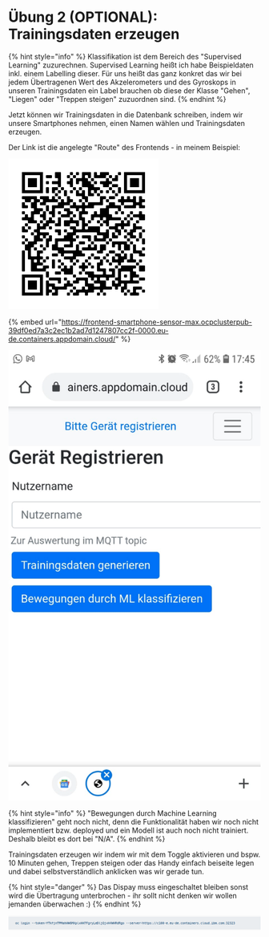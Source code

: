 # Übung 2 \(OPTIONAL\): Trainingsdaten erzeugen

{% hint style="info" %}
Klassifikation ist dem Bereich des "Supervised Learning" zuzurechnen. Supervised Learning heißt ich habe Beispieldaten inkl. einem Labelling dieser. Für uns heißt das ganz konkret das wir bei jedem Übertragenen Wert des Akzelerometers und des Gyroskops in unseren Trainingsdaten ein Label brauchen ob diese der Klasse "Gehen", "Liegen" oder "Treppen steigen" zuzuordnen sind.
{% endhint %}

Jetzt können wir Trainingsdaten in die Datenbank schreiben, indem wir unsere Smartphones nehmen, einen Namen wählen und Trainingsdaten erzeugen.

Der Link ist die angelegte "Route" des Frontends - in meinem Beispiel:

![](../../../.gitbook/assets/image%20%28120%29.png)

{% embed url="https://frontend-smartphone-sensor-max.ocpclusterpub-39df0ed7a3c2ec1b2ad7d1247807cc2f-0000.eu-de.containers.appdomain.cloud/" %}



![](../../../.gitbook/assets/image%20%2818%29.png)

{% hint style="info" %}
"Bewegungen durch Machine Learning klassifizieren" geht noch nicht, denn die Funktionalität haben wir noch nicht implementiert bzw. deployed und ein Modell ist auch noch nicht trainiert.  
Deshalb bleibt es dort bei "N/A".
{% endhint %}

Trainingsdaten erzeugen wir indem wir mit dem Toggle aktivieren und bspw. 10 Minuten gehen, Treppen steigen oder das Handy einfach beiseite legen und dabei selbstverständlich anklicken was wir gerade tun. 

{% hint style="danger" %}
Das Dispay muss eingeschaltet bleiben sonst wird die Übertragung unterbrochen - ihr sollt nicht denken wir wollen jemanden überwachen :\)
{% endhint %}



![](../../../.gitbook/assets/image%20%2830%29.png)




